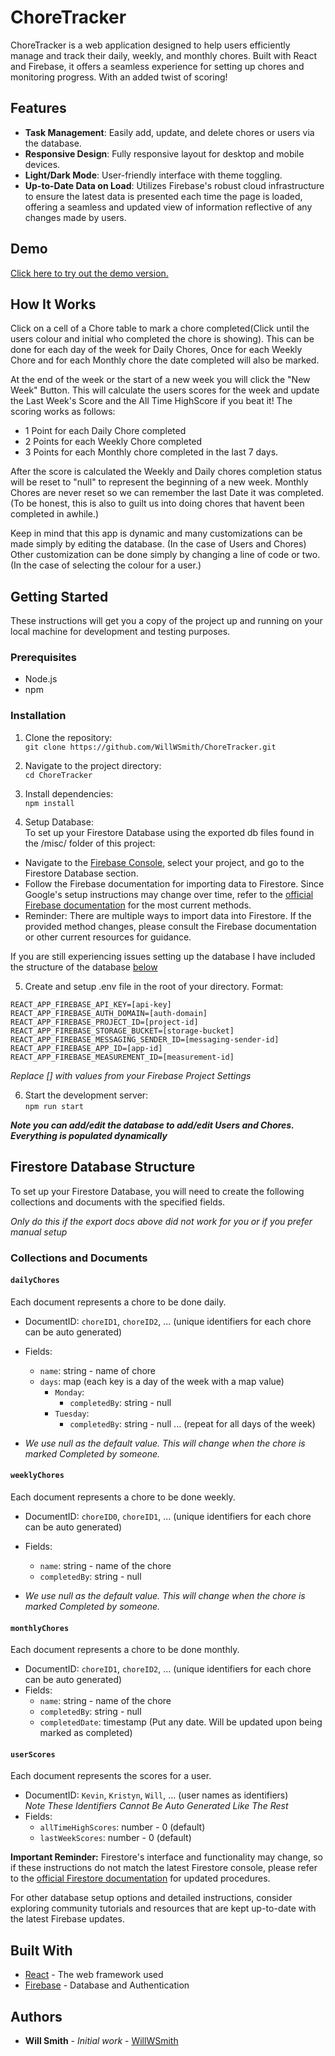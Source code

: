 # ChoreTracker

ChoreTracker is a web application designed to help users efficiently manage and track their daily, weekly, and monthly chores. Built with React and Firebase, it offers a seamless experience for setting up chores and monitoring progress. With an added twist of scoring!

## Features

- **Task Management**: Easily add, update, and delete chores or users via the database.
- **Responsive Design**: Fully responsive layout for desktop and mobile devices.
- **Light/Dark Mode**: User-friendly interface with theme toggling.
- **Up-to-Date Data on Load**: Utilizes Firebase's robust cloud infrastructure to ensure the latest data is presented each time the page is loaded, offering a seamless and updated view of information reflective of any changes made by users.

## Demo
[Click here to try out the demo version.](https://willwsmith.github.io/ChoreTracker/)

## How It Works

Click on a cell of a Chore table to mark a chore completed(Click until the users colour and initial who completed the chore is showing). This can be done for each day of the week for Daily Chores, Once for each Weekly Chore and for each Monthly chore the date completed will also be marked.

At the end of the week or the start of a new week you will click the "New Week" Button. This will calculate the users scores for the week and update the Last Week's Score and the All Time HighScore if you beat it! The scoring works as follows:

- 1 Point for each Daily Chore completed
- 2 Points for each Weekly Chore completed
- 3 Points for each Monthly chore completed in the last 7 days.

After the score is calculated the Weekly and Daily chores completion status will be reset to "null" to represent the beginning of a new week. Monthly Chores are never reset so we can remember the last Date it was completed. (To be honest, this is also to guilt us into doing chores that havent been completed in awhile.)

Keep in mind that this app is dynamic and many customizations can be made simply by editing the database. (In the case of Users and Chores) Other customization can be done simply by changing a line of code or two. (In the case of selecting the colour for a user.)

## Getting Started

These instructions will get you a copy of the project up and running on your local machine for development and testing purposes.

### Prerequisites

- Node.js
- npm

### Installation

1. Clone the repository:\
```git clone https://github.com/WillWSmith/ChoreTracker.git```

2. Navigate to the project directory:\
```cd ChoreTracker```

3. Install dependencies:\
```npm install```

4. Setup Database:\
To set up your Firestore Database using the exported db files found in the /misc/ folder of this project:
- Navigate to the [Firebase Console](https://console.firebase.google.com/), select your project, and go to the Firestore Database section.
- Follow the Firebase documentation for importing data to Firestore. Since Google's setup instructions may change over time, refer to the [official Firebase documentation](https://firebase.google.com/docs/firestore) for the most current methods.
- Reminder: There are multiple ways to import data into Firestore. If the provided method changes, please consult the Firebase documentation or other current resources for guidance.

If you are still experiencing issues setting up the database I have included the structure of the database [below](#firestore-database-structure)

5. Create and setup .env file in the root of your directory. Format:

```
REACT_APP_FIREBASE_API_KEY=[api-key]
REACT_APP_FIREBASE_AUTH_DOMAIN=[auth-domain]
REACT_APP_FIREBASE_PROJECT_ID=[project-id]
REACT_APP_FIREBASE_STORAGE_BUCKET=[storage-bucket]
REACT_APP_FIREBASE_MESSAGING_SENDER_ID=[messaging-sender-id]
REACT_APP_FIREBASE_APP_ID=[app-id]
REACT_APP_FIREBASE_MEASUREMENT_ID=[measurement-id]
```
*Replace [] with values from your Firebase Project Settings*

6. Start the development server:\
```npm run start```

***Note you can add/edit the database to add/edit Users and Chores. Everything is populated dynamically***

## Firestore Database Structure

To set up your Firestore Database, you will need to create the following collections and documents with the specified fields.

*Only do this if the export docs above did not work for you or if you prefer manual setup*

### Collections and Documents

#### `dailyChores`
Each document represents a chore to be done daily.
- DocumentID: `choreID1`, `choreID2`, ... (unique identifiers for each chore can be auto generated)
- Fields:
  - `name`: string - name of chore
  - `days`: map (each key is a day of the week with a map value)
    - `Monday`: 
      - `completedBy`: string - null
    - `Tuesday`: 
      - `completedBy`: string - null
    ... (repeat for all days of the week)

- *We use null as the default value. This will change when the chore is marked Completed by someone.*

#### `weeklyChores`
Each document represents a chore to be done weekly.
- DocumentID: `choreID0`, `choreID1`, ... (unique identifiers for each chore can be auto generated)
- Fields:
  - `name`: string - name of the chore
  - `completedBy`: string - null

 - *We use null as the default value. This will change when the chore is marked Completed by someone.* 

#### `monthlyChores`
Each document represents a chore to be done monthly.
- DocumentID: `choreID1`, `choreID2`, ... (unique identifiers for each chore can be auto generated)
- Fields:
  - `name`: string - name of the chore
  - `completedBy`: string - null
  - `completedDate`: timestamp (Put any date. Will be updated upon being marked as completed)

#### `userScores`
Each document represents the scores for a user.
- DocumentID: `Kevin`, `Kristyn`, `Will`, ... (user names as identifiers)\
 *Note These Identifiers Cannot Be Auto Generated Like The Rest*
- Fields:
  - `allTimeHighScores`: number - 0 (default)
  - `lastWeekScores`: number - 0 (default)

**Important Reminder:** Firestore's interface and functionality may change, so if these instructions do not match the latest Firestore console, please refer to the [official Firestore documentation](https://firebase.google.com/docs/firestore) for updated procedures.

For other database setup options and detailed instructions, consider exploring community tutorials and resources that are kept up-to-date with the latest Firebase updates.


## Built With

- [React](https://reactjs.org/) - The web framework used
- [Firebase](https://firebase.google.com/) - Database and Authentication

## Authors

- **Will Smith** - *Initial work* - [WillWSmith](https://github.com/WillWSmith)
